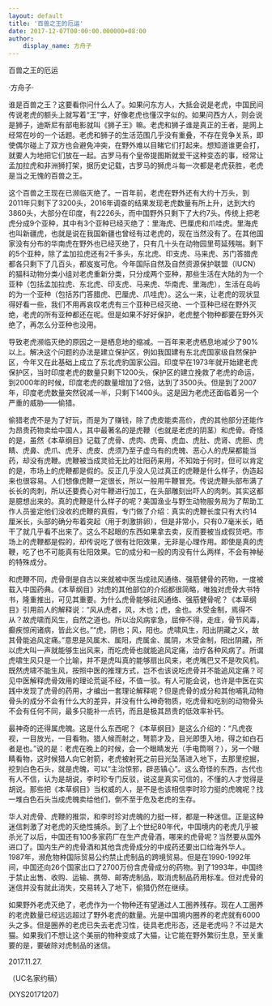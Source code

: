 ```yaml
---
layout: default
title: '百兽之王的厄运'
date: 2017-12-07T00:00:00.000000+08:00
author:
    display_name: 方舟子
---
```


百兽之王的厄运

·方舟子·

谁是百兽之王？这要看你问什么人了。如果问东方人，大抵会说是老虎，中国民间传说老虎的额头上就写着“王”字，好像老虎也懂汉字似的。如果问西方人，则会说是狮子，迪斯尼有部电影就叫《狮子王》嘛。老虎和狮子谁是真正的王者，是网上经常在吵的一个话题。老虎和狮子的生活范围几乎没有重叠，不存在竞争关系，即使偶尔碰上了双方也会避免冲突，在野外难以目睹它们打起来。想知道谁更会打，就要人为地把它们放在一起。古罗马有个皇帝提图斯就爱干这种变态的事，经常让孟加拉虎和非洲狮打架，据历史记载，古罗马的狮虎斗每一次都是老虎获胜，老虎是当之无愧的百兽之王。

这个百兽之王现在已濒临灭绝了。一百年前，老虎在野外还有大约十万头，到2011年只剩下了3200头，2016年调查的结果发现老虎数量有所上升，达到大约3860头，大部分在印度，有2226头，而中国野外只剩下了大约7头。传统上把老虎分成9个亚种，其中有3个亚种已经灭绝了：里海虎、巴厘虎和爪哇虎。里海虎也叫新疆虎，也就是说在我国新疆也曾经有过老虎的，现在当然没有了。在其他国家没有分布的华南虎在野外也已经灭绝了，只有几十头在动物园里苟延残喘。剩下的5个亚种，除了孟加拉虎还有2千多头，东北虎、印支虎、马来虎、苏门答腊虎都各只剩下了几百头，都岌岌可危。今年国际自然及自然资源保护联盟（IUCN）的猫科动物分类小组对老虎重新分类，只分成两个亚种，那些生活在大陆的为一个亚种（包括孟加拉虎、东北虎、印支虎、马来虎、华南虎、里海虎），生活在岛屿的为一个亚种（包括苏门答腊虎、巴厘虎、爪哇虎）。这么一来，让老虎的现状显得好看一些，我们不用再哀叹老虎有三个亚种已经灭绝、一个亚种已经在野外灭绝，老虎的所有亚种都还在呢。但是如果不好好保护，老虎整个物种都要在野外灭绝了，再怎么分亚种也没用。

导致老虎濒临灭绝的原因之一是栖息地的缩减。一百年来老虎栖息地减少了90%以上。解决这个问题的办法是建立保护区，例如我国建有东北虎国家级自然保护区，今年又在此基础上成立了东北虎豹国家公园。印度早在1973年就开始建老虎保护区，当时印度老虎的数量只剩下1200头，保护区的建立挽救了老虎的命运，到2000年的时候，印度老虎的数量增加了2倍，达到了3500头。但是到了2007年，印度老虎数量突然锐减一半，只剩下1400头。这是因为老虎还面临着另一个严重的威胁——偷猎。

偷猎老虎不是为了好玩，而是为了赚钱，除了虎皮能卖高价，虎的其他部分还能作为昂贵药物卖给中国人，其中最著名的是虎鞭（也就是老虎的阴茎）和虎骨。奇怪的是，虽然《本草纲目》记载了虎骨、虎肉、虎膏、虎血、虎肚、虎肾、虎胆、虎睛、虎鼻、虎爪、虎牙、虎皮、虎须乃至子虚乌有的虎魄、恶心人的虎屎都能当药，却没有虎鞭。虎鞭被当成灵验无比的壮阳药来用，不知始于何时，但可以肯定的是，市场上的虎鞭都是假的。反正几乎没人见过真正的虎鞭是什么样子，伪造起来也很容易。人们想像虎鞭一定很长，所以一般用牛鞭冒充。传说虎鞭头部布满了长长的肉刺，所以还要费心对牛鞭进行加工，在头部雕刻出吓人的肉刺。其实这都是臆想出来的。真的虎鞭是什么样子的呢？美国渔业与野生动物服务局为了帮助工作人员鉴定他们没收的虎鞭的真假，专门做了介绍：真实的虎鞭长度只有大约14厘米长，头部的确分布着突起（用于刺激排卵），但是非常小，只有0.7毫米长，晒干了就几乎看不出来了。这么不起眼的东西如果拿去卖，反而要被当成假货吧。市场上的虎鞭都是假的，却传说吃了很有壮阳效果，无非是心理作用。即使是真的虎鞭，吃了也不可能真有壮阳效果。它的成分和一般的肉没有什么两样，不会有神秘的特殊成分。

和虎鞭不同，虎骨倒是自古以来就被中医当成祛风通络、强筋健骨的药物，一度被载入中国药典。《本草纲目》对虎的其他部位的介绍都很简略，唯独对虎骨大书特书，隆重推出，可见其重要。为什么虎骨能够祛风通络、强筋健骨呢？《本草纲目》引用前人的解释说：“风从虎者，风，木也；虎，金也。木受金制，焉得不从？故虎啸而风生，自然之道也。所以治风病挛急，屈伸不得，走疰，骨节风毒，癫疾惊闲诸病，皆此义也。”“虎，阴也；风，阳也。虎啸风生，阳出阴藏之义，故其骨能追风定痛。”意思是风属木、属阳，虎属金、属阴，木受金制，阳出阴藏，所以虎大叫一声就能够生出风来，而吃虎骨也就能追风定痛，治疗各种风病了。所谓虎啸生风只是一个比喻，并不是虎叫真的能够扇出风来，老虎嘴巴又不是吹风机。既然虎啸不能生风，按照中医的推理方式，岂不也该说吃虎骨并不能追风定痛？可见中医解释虎骨效用的理论荒诞不经，不值一驳。有人可能会说，也许是中医在实践中发现了虎骨的药用，才编出一套理论解释呢？但是虎骨的成分和其他哺乳动物骨头的成分不会有什么大的差异，并没有什么神奇物质，吃虎骨和吃别的动物骨头不会有任何不同，最多只能补一点钙，而且是极其昂贵的低效率补钙。

最神奇的还得属虎魄。这是什么东西呢？《本草纲目》是这么介绍的：“凡虎夜视，一目放光，一目看物。猎人候而射之，弩箭才及，目光即堕入地，得之如白石者是也。”说的是：老虎在晚上的时候，会一个眼睛发光（手电筒啊？），另一个眼睛看物，这时候猎人向它射箭，老虎被射死之前目光坠落进入地下，去那里挖掘，挖到白色石头，就是虎魄，可以“主治惊邪，辟恶镇心”。这么奇怪的东西，古代也有人不信，认为是胡说，李时珍专门反驳，说这是真实可信的，不懂的人才觉得是胡说。那些把《本草纲目》当权威的人，是不是也该相信李时珍力挺的虎魄呢？找一堆白色石头当成虎魄卖给他们，倒不至于危及老虎的生存。

华人对虎骨、虎鞭的推崇，和李时珍对虎魄的力挺一样，都是一种迷信。正是这种迷信刺激了对老虎的灭绝性捕杀。到了上个世纪80年代，中国境内的老虎几乎被杀光了以后，中国还有100多家药厂在生产虎骨酒，哪来的虎骨呢？当然要从国外进口了。国内生产的虎骨酒和其他含虎骨成分的中成药还要出口给海外华人。1987年，濒危物种国际贸易公约禁止虎制品的跨境贸易。但是在1990-1992年间，中国还向26个国家出口了2700万份含虎骨成分的药物。到了1993年，中国终于禁止出售、收购、运输、携带、邮寄虎制品，取消虎制品药用标准。但对虎骨的迷信并没有就此消失，交易转入了地下，偷猎仍然在继续。

如果野外老虎灭绝了，老虎作为一个物种还有望通过人工圈养残存。现在人工圈养的老虎数量已经远远超过了野外老虎的数量。光是中国境内圈养的老虎就有6000头之多。但是圈养的老虎已失去老虎习性，徒具老虎形态，还是老虎吗？不过是大猫。如果我们不想让这个美丽的物种变成了大猫，让它能在野外繁衍生息，至关重要的是，要破除对虎制品的迷信。

2017.11.27.

（UC名家约稿）

(XYS20171207)

